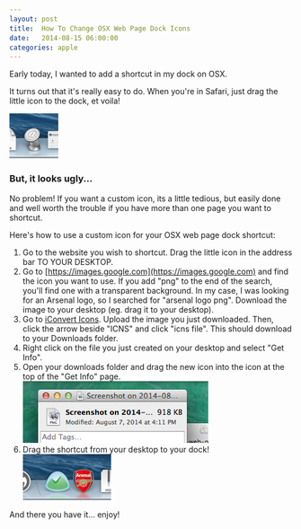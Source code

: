 ```yaml
---
layout: post
title:  How To Change OSX Web Page Dock Icons
date:   2014-08-15 06:00:00
categories: apple
---
```


Early today, I wanted to add a shortcut in my dock on OSX.

It turns out that it's really easy to do. When you're in Safari, just drag the little icon to the dock, et voila!

![Ugly at symbol OSX dock icon](/assets/images/dock_at.png)

### But, it looks ugly...

No problem! If you want a custom icon, its a little tedious, but easily done and well worth the trouble if you have more than one page you want to shortcut.

Here's how to use a custom icon for your OSX web page dock shortcut:

1. Go to the website you wish to shortcut. Drag the little icon in the address bar TO YOUR DESKTOP.
1. Go to [https://images.google.com](https://images.google.com) and find the icon you want to use. If you add "png" to the end of the search, you'll find one with a transparent background. In my case, I was looking for an Arsenal logo, so I searched for "arsenal logo png". Download the image to your desktop (eg. drag it to your desktop).
1. Go to [iConvert Icons](http://iconverticons.com/online/). Upload the image you just downloaded. Then, click the arrow beside "ICNS" and click "icns file". This should download to your Downloads folder.
1. Right click on the file you just created on your desktop and select "Get Info".
1. Open your downloads folder and drag the new icon into the icon at the top of the "Get Info" page.
![Arsenal OSX dock icon](/assets/images/dock_drag.png)
1. Drag the shortcut from your desktop to your dock!
![Arsenal OSX dock icon](/assets/images/dock_pretty.png)

And there you have it... enjoy!

